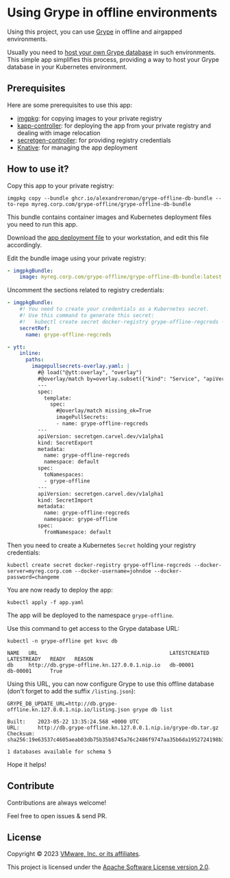 
# Using Grype in offline environments

Using this project, you can use [Grype](https://github.com/anchore/grype)
in offline and airgapped environments.

Usually you need to [host your own Grype database](https://github.com/anchore/grype/blob/main/README.md#offline-and-air-gapped-environments)
in such environments.
This simple app simplifies this process, providing a way to host your
Grype database in your Kubernetes environment.

## Prerequisites

Here are some prerequisites to use this app:

- [imgpkg](https://carvel.dev/imgpkg/): for copying images to your private registry
- [kapp-controller](https://carvel.dev/kapp-controller/): for deploying the app from your private registry and dealing with image relocation
- [secretgen-controller](https://github.com/carvel-dev/secretgen-controller): for providing registry credentials
- [Knative](https://knative.dev/): for managing the app deployment

## How to use it?

Copy this app to your private registry:

```shell
imgpkg copy --bundle ghcr.io/alexandreroman/grype-offline-db-bundle --to-repo myreg.corp.com/grype-offline/grype-offline-db-bundle
```

This bundle contains container images and Kubernetes deployment files
you need to run this app.

Download the [app deployment file](kapp/app.yaml) to your workstation,
and edit this file accordingly.

Edit the bundle image using your private registry:

```yaml
- imgpkgBundle:
    image: myreg.corp.com/grype-offline/grype-offline-db-bundle:latest
```

Uncomment the sections related to registry credentials:

```yaml
- imgpkgBundle:
    #! You need to create your credentials as a Kubernetes secret.
    #! Use this command to generate this secret:
    #!   kubectl create secret docker-registry grype-offline-regcreds --docker-server=myreg.corp.com --docker-username=johndoe --docker-password=changeme
    secretRef:
      name: grype-offline-regcreds
```

```yaml
- ytt:
    inline:
      paths:
        imagepullsecrets-overlay.yaml: |
          #@ load("@ytt:overlay", "overlay")
          #@overlay/match by=overlay.subset({"kind": "Service", "apiVersion": "serving.knative.dev/v1"}),expects=1
          ---
          spec:
            template:
              spec:
                #@overlay/match missing_ok=True
                imagePullSecrets:
                - name: grype-offline-regcreds
          ---
          apiVersion: secretgen.carvel.dev/v1alpha1
          kind: SecretExport
          metadata:
            name: grype-offline-regcreds
            namespace: default
          spec:
            toNamespaces:
            - grype-offline
          ---
          apiVersion: secretgen.carvel.dev/v1alpha1
          kind: SecretImport
          metadata:
            name: grype-offline-regcreds
            namespace: grype-offline
          spec:
            fromNamespace: default
```

Then you need to create a Kubernetes `Secret` holding your registry credentials:

```shell
kubectl create secret docker-registry grype-offline-regcreds --docker-server=myreg.corp.com --docker-username=johndoe --docker-password=changeme
```

You are now ready to deploy the app:

```shell
kubectl apply -f app.yaml
```

The app will be deployed to the namespace `grype-offline`.

Use this command to get access to the Grype database URL:

```shell
kubectl -n grype-offline get ksvc db
```

```shell
NAME   URL                                           LATESTCREATED   LATESTREADY   READY   REASON
db     http://db.grype-offline.kn.127.0.0.1.nip.io   db-00001        db-00001      True
```

Using this URL, you can now configure Grype to use this offline database
(don't forget to add the suffix `/listing.json`):

```shell
GRYPE_DB_UPDATE_URL=http://db.grype-offline.kn.127.0.0.1.nip.io/listing.json grype db list
```

```shell
Built:    2023-05-22 13:35:24.568 +0000 UTC
URL:      http://db.grype-offline.kn.127.0.0.1.nip.io/grype-db.tar.gz
Checksum: sha256:19e63537c4605aeab03db75b35b8745a76c2486f9747aa35b6da1952724198b3

1 databases available for schema 5
```

Hope it helps!

## Contribute

Contributions are always welcome!

Feel free to open issues & send PR.

## License

Copyright &copy; 2023 [VMware, Inc. or its affiliates](https://vmware.com).

This project is licensed under the [Apache Software License version 2.0](https://www.apache.org/licenses/LICENSE-2.0).
